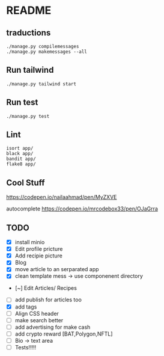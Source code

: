 # README #


## traductions ##
```
./manage.py compilemessages
./manage.py makemessages --all
```
## Run tailwind ##
```
./manage.py tailwind start
```
## Run test ##
```
./manage.py test
```

## Lint ##
```
isort app/
black app/
bandit app/
flake8 app/
```


## Cool Stuff ##
https://codepen.io/nailaahmad/pen/MyZXVE

autocomplete
https://codepen.io/mrcodebox33/pen/OJaGrra


## TODO ##
 - [x] install minio
 - [x] Edit profile pricture
 - [x] Add recipie picture
 - [x] Blog
 - [x] move article to an serparated app
 - [x] clean template mess -> use componenent directory
 - [~] Edit Articles/ Recipes
 - [ ] add publish for articles too
 - [x] add tags
 - [ ] Align CSS header
 - [ ] make search better
 - [ ] add advertising for make cash
 - [ ] add crypto reward [BAT,Polygon,NFTL]
 - [ ] Bio -> text area
 - [ ] Tests!!!!!
